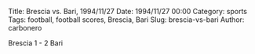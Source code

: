 Title: Brescia vs. Bari, 1994/11/27
Date: 1994/11/27 00:00
Category: sports
Tags: football, football scores, Brescia, Bari
Slug: brescia-vs-bari
Author: carbonero


Brescia 1 - 2 Bari
